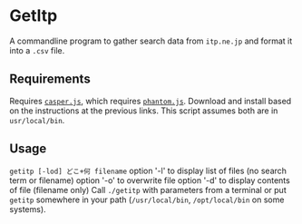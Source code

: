 # GetItp

A commandline program to gather search data from `itp.ne.jp` and format it into a `.csv` file.

## Requirements

Requires [`casper.js`](http://casperjs.org), which requires [`phantom.js`](http://phantomjs.org). Download and install based on the instructions at the previous links. This script assumes both are in `usr/local/bin`.

## Usage

`getitp [-lod] どこ+何 filename` 
	option '-l' to display list of files (no search term or filename) 
	option '-o' to overwrite file 
	option '-d' to display contents of file (filename only)
Call `./getitp` with parameters from a terminal or put `getitp` somewhere in your path (`/usr/local/bin`, `/opt/local/bin` on some systems).
